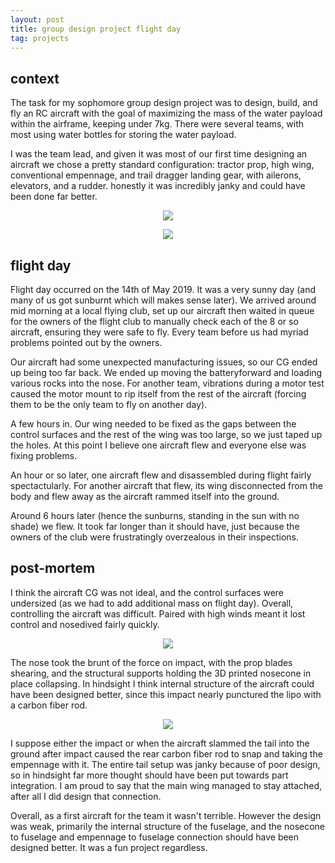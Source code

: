```yaml
---
layout: post
title: group design project flight day
tag: projects
---
```


## context

The task for my sophomore group design project was to design, build, and fly an RC aircraft with the goal of maximizing the mass of the water payload within the airframe, keeping under 7kg. There were several teams, with most using water bottles for storing the water payload. 

I was the team lead, and given it was most of our first time designing an aircraft we chose a pretty standard configuration: tractor prop, high wing, conventional empennage, and trail dragger landing gear, with ailerons, elevators, and a rudder. honestly it was incredibly janky and could have been done far better.

<p align="center"><img src="https://pbs.twimg.com/media/D6hDyq8WAAAaR_-?format=jpg"/></p>

<p align="center"><img src="https://pbs.twimg.com/media/D6g6d5aWkAAiazH?format=jpg"/></p>

## flight day

Flight day occurred on the 14th of May 2019. It was a very sunny day (and many of us got sunburnt which will makes sense later). We arrived around mid morning at a local flying club, set up our aircraft then waited in queue for the owners of the flight club to manually check each of the 8 or so aircraft, ensuring they were safe to fly. Every team before us had myriad problems pointed out by the owners.

Our aircraft had some unexpected manufacturing issues, so our CG ended up being too far back. We ended up moving the batteryforward and loading various rocks into the nose. For another team, vibrations during a motor test caused the motor mount to rip itself from the rest of the aircraft (forcing them to be the only team to fly on another day).

A few hours in. Our wing needed to be fixed as the gaps between the control surfaces and the rest of the wing was too large, so we just taped up the holes. At this point I believe one aircraft flew and everyone else was fixing problems.

An hour or so later, one aircraft flew and disassembled during flight fairly spectactularly. For another aircraft that flew, its wing disconnected from the body and flew away as the aircraft rammed itself into the ground.

Around 6 hours later (hence the sunburns, standing in the sun with no shade) we flew. It took far longer than it should have, just because the owners of the club were frustratingly overzealous in their inspections. 


## post-mortem

I think the aircraft CG was not ideal, and the control surfaces were undersized (as we had to add additional mass on flight day). Overall, controlling the aircraft was difficult. Paired with high winds meant it lost control and nosedived fairly quickly.

<p align="center"><img src="https://pbs.twimg.com/media/D6iEWoIWkAM7RDc?format=jpg"/></p>

The nose took the brunt of the force on impact, with the prop blades shearing, and the structural supports holding the 3D printed nosecone in place collapsing. In hindsight I think internal structure of the aircraft could have been designed better, since this impact nearly punctured the lipo with a carbon fiber rod.

<p align="center"><img src="https://pbs.twimg.com/media/D6iEWoIWsAA7YpSformat=jpg"/></p>

I suppose either the impact or when the aircraft slammed the tail into the ground after impact caused the rear carbon fiber rod to snap and taking the empennage with it. The entire tail setup was janky because of poor design, so in hindsight far more thought should have been put towards part integration. I am proud to say that the main wing managed to stay attached, after all I did design that connection.

Overall, as a first aircraft for the team it wasn't terrible. However the design was weak, primarily the internal structure of the fuselage, and the nosecone to fuselage and empennage to fuselage connection should have been designed better. It was a fun project regardless.
